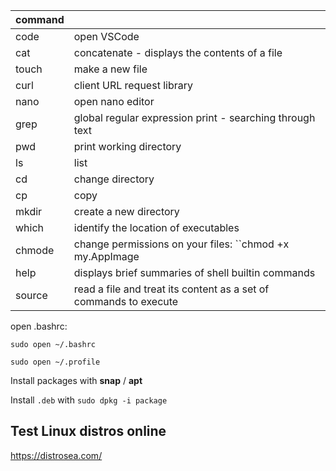 | command |  |
| ------ | ------ |
| code | open VSCode |
| cat | concatenate - displays the contents of a file |
| touch | make a new file |
| curl | client URL request library |
| nano | open nano editor |
| grep | global regular expression print - searching through text |
| pwd | print working directory |
| ls | list |
| cd | change directory  |
| cp | copy  |
| mkdir | create a new directory  |
| which | identify the location of executables |
| chmode | change permissions on your files: ``chmod +x my.AppImage |
| help | displays brief summaries of shell builtin commands |
| source | read a file and treat its content as a set of commands to execute |


open .bashrc:
```
sudo open ~/.bashrc
```

```
sudo open ~/.profile
```

Install packages with **snap** / **apt**

Install `.deb` with `sudo dpkg -i package`

## Test Linux distros online

https://distrosea.com/
